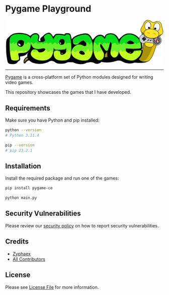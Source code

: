 # Pygame Playground

<div align="center">
    <img src="pygame/pygame-logo.png" alt="Pygame" width="500">
</div>

---

[Pygame](https://pyga.me/) is a cross-platform set of Python modules designed for writing video games.

This repository showcases the games that I have developed.

## Requirements

Make sure you have Python and pip installed:

```bash
python --version
# Python 3.11.4
```
```bash
pip --version
# pip 23.2.1
```

## Installation

Install the required package and run one of the games:

```bash
pip install pygame-ce
```
```bash
python main.py
```

## Security Vulnerabilities

Please review our [security policy](https://github.com/Zyphaex/pygame/security/policy) on how to report security vulnerabilities.

## Credits

- [Zyphaex](https://github.com/Zyphaex)
- [All Contributors](https://github.com/Zyphaex/pygame/contributors)

## License

Please see [License File](https://github.com/Zyphaex/pygame/blob/main/LICENSE) for more information.